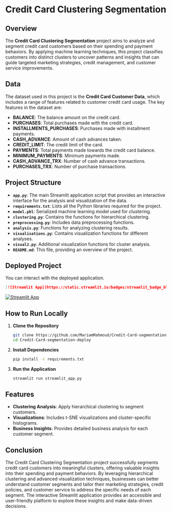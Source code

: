 # Credit Card Clustering Segmentation

## Overview

The **Credit Card Clustering Segmentation** project aims to analyze and segment credit card customers based on their spending and payment behaviors. By applying machine learning techniques, this project classifies customers into distinct clusters to uncover patterns and insights that can guide targeted marketing strategies, credit management, and customer service improvements.

## Data

The dataset used in this project is the **Credit Card Customer Data**, which includes a range of features related to customer credit card usage. The key features in the dataset are:

- **BALANCE**: The balance amount on the credit card.
- **PURCHASES**: Total purchases made with the credit card.
- **INSTALLMENTS_PURCHASES**: Purchases made with installment payments.
- **CASH_ADVANCE**: Amount of cash advances taken.
- **CREDIT_LIMIT**: The credit limit of the card.
- **PAYMENTS**: Total payments made towards the credit card balance.
- **MINIMUM_PAYMENTS**: Minimum payments made.
- **CASH_ADVANCE_TRX**: Number of cash advance transactions.
- **PURCHASES_TRX**: Number of purchase transactions.

## Project Structure

- **`app.py`**: The main Streamlit application script that provides an interactive interface for the analysis and visualization of the data.
- **`requirements.txt`**: Lists all the Python libraries required for the project.
- **`model.pkl`**: Serialized machine learning model used for clustering.
- **`clustering.py`**: Contains the functions for hierarchical clustering.
- **`preprocessing.py`**: Includes data preprocessing functions.
- **`analysis.py`**: Functions for analyzing clustering results.
- **`visualisations.py`**: Contains visualization functions for different analyses.
- **`visual2.py`**: Additional visualization functions for cluster analysis.
- **`README.md`**: This file, providing an overview of the project.

## Deployed Project

You can interact with the deployed application.
```markdown
[![Streamlit App](https://static.streamlit.io/badges/streamlit_badge_black_white.svg)](URL_TO_YOUR_APP)
```
[![Streamlit App](https://static.streamlit.io/badges/streamlit_badge_black_white.svg)](https://mariam-credit-card-segmentation-deploy.streamlit.app/)

## How to Run Locally

1. **Clone the Repository**
   ```bash
   git clone https://github.com/MariamMahmoud/Credit-Card-segmentation-deploy.git
   cd Credit-Card-segmentation-deploy
   ```

2. **Install Dependencies**
   ```bash
   pip install -r requirements.txt
   ```

3. **Run the Application**
   ```bash
   streamlit run streamlit_app.py
   ```

## Features

- **Clustering Analysis**: Apply hierarchical clustering to segment customers.
- **Visualizations**: Includes t-SNE visualizations and cluster-specific histograms.
- **Business Insights**: Provides detailed business analysis for each customer segment.

## Conclusion

The Credit Card Clustering Segmentation project successfully segments credit card customers into meaningful clusters, offering valuable insights into their spending and payment behaviors. By leveraging hierarchical clustering and advanced visualization techniques, businesses can better understand customer segments and tailor their marketing strategies, credit policies, and customer service to address the specific needs of each segment. The interactive Streamlit application provides an accessible and user-friendly platform to explore these insights and make data-driven decisions.




